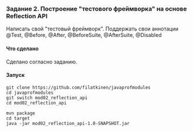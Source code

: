 
### Задание 2. Построение "тестового фреймворка" на основе Reflection API

Написать свой "тестовый фреймворк". Поддержать свои аннотации @Test, @Before, @After, @BeforeSuite, @AfterSuite, @Disabled

#### Что сделано
Сделано согласно заданию.
#### Запуск

```
git clone https://github.com/filatkinen/javaprofmodules
cd javaprofmodules
git switch mod02_reflection_api
cd mod02_reflection_api

mvn package
cd target
java -jar mod02_reflection_api-1.0-SNAPSHOT.jar

```


